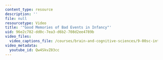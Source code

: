 ```yaml
---
content_type: resource
description: ''
file: null
resourcetype: Video
title: '"Good Memories of Bad Events in Infancy"'
uid: 96e2c782-dd0c-7ea3-d6b2-708d2ee4789b
video_files:
  video_captions_file: /courses/brain-and-cognitive-sciences/9-00sc-introduction-to-psychology-fall-2011/adult-development/good-memories-of-bad-events-in-infancy/Qw4SkvZ03cc.vtt
video_metadata:
  youtube_id: Qw4SkvZ03cc
---
```

